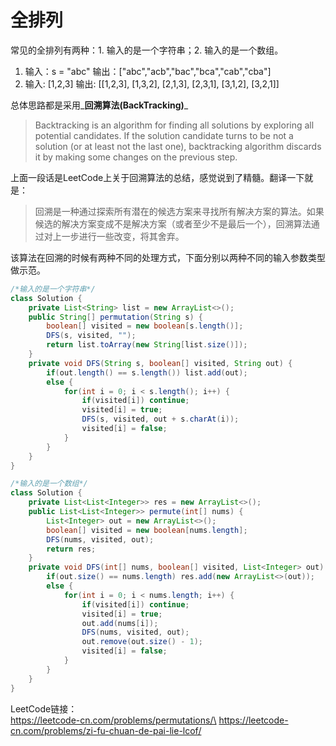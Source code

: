 # 全排列

常见的全排列有两种：1. 输入的是一个字符串；2. 输入的是一个数组。

1. 输入：s = "abc" 输出：\["abc","acb","bac","bca","cab","cba"]
2. 输入: \[1,2,3] 输出: \[\[1,2,3], \[1,3,2], \[2,1,3], \[2,3,1], \[3,1,2], \[3,2,1]]

总体思路都是采用_**回溯算法(BackTracking)**_

> Backtracking is an algorithm for finding all solutions by exploring all potential candidates. If the solution candidate turns to be not a solution (or at least not the last one), backtracking algorithm discards it by making some changes on the previous step.

上面一段话是LeetCode上关于回溯算法的总结，感觉说到了精髓。翻译一下就是：

> 回溯是一种通过探索所有潜在的候选方案来寻找所有解决方案的算法。如果候选的解决方案变成不是解决方案（或者至少不是最后一个），回溯算法通过对上一步进行一些改变，将其舍弃。

该算法在回溯的时候有两种不同的处理方式，下面分别以两种不同的输入参数类型做示范。

```java
/*输入的是一个字符串*/
class Solution {
    private List<String> list = new ArrayList<>();
    public String[] permutation(String s) {
        boolean[] visited = new boolean[s.length()];
        DFS(s, visited, "");
        return list.toArray(new String[list.size()]);
    }
    private void DFS(String s, boolean[] visited, String out) {
        if(out.length() == s.length()) list.add(out);
        else {
            for(int i = 0; i < s.length(); i++) {
                if(visited[i]) continue;
                visited[i] = true;
                DFS(s, visited, out + s.charAt(i));
                visited[i] = false;
            }
        }
    }
}
```

```java
/*输入的是一个数组*/
class Solution {
    private List<List<Integer>> res = new ArrayList<>();
    public List<List<Integer>> permute(int[] nums) {
        List<Integer> out = new ArrayList<>();
        boolean[] visited = new boolean[nums.length];
        DFS(nums, visited, out);
        return res;
    }
    private void DFS(int[] nums, boolean[] visited, List<Integer> out) {
        if(out.size() == nums.length) res.add(new ArrayList<>(out));
        else {
            for(int i = 0; i < nums.length; i++) {
                if(visited[i]) continue;
                visited[i] = true;
                out.add(nums[i]);
                DFS(nums, visited, out);
                out.remove(out.size() - 1);
                visited[i] = false;
            }
        }
    }
}
```

LeetCode链接：\
https://leetcode-cn.com/problems/permutations/\
https://leetcode-cn.com/problems/zi-fu-chuan-de-pai-lie-lcof/

